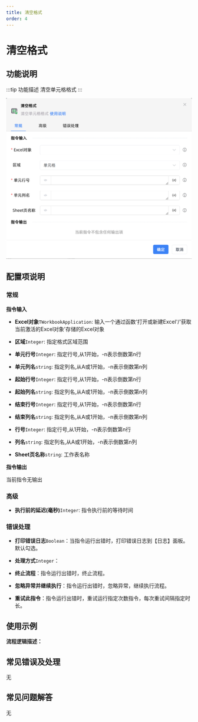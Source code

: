 ```yaml
---
title: 清空格式
order: 4
---
```


# 清空格式

## 功能说明

:::tip 功能描述
清空单元格格式
:::

![清空格式](../../../../assets/清空格式_command.png)

## 配置项说明

### 常规

**指令输入**

- **Excel对象**`TWorkbookApplication`: 输入一个通过函数'打开或新建Excel'/'获取当前激活的Excel对象'存储的Excel对象

- **区域**`Integer`: 指定格式区域范围

- **单元行号**`Integer`: 指定行号,从1开始，-n表示倒数第n行

- **单元列名**`string`: 指定列名,从A或1开始，-n表示倒数第n列

- **起始行号**`Integer`: 指定行号,从1开始，-n表示倒数第n行

- **起始列名**`string`: 指定列名,从A或1开始，-n表示倒数第n列

- **结束行号**`Integer`: 指定行号,从1开始，-n表示倒数第n行

- **结束列名**`string`: 指定列名,从A或1开始，-n表示倒数第n列

- **行号**`Integer`: 指定行号,从1开始，-n表示倒数第n行

- **列名**`string`: 指定列名,从A或1开始，-n表示倒数第n列

- **Sheet页名称**`string`: 工作表名称


**指令输出**

当前指令无输出

### 高级

- **执行前的延迟(毫秒)**`Integer`: 指令执行前的等待时间

### 错误处理

- **打印错误日志**`Boolean`：当指令运行出错时，打印错误日志到【日志】面板。默认勾选。

- **处理方式**`Integer`：

 - **终止流程**：指令运行出错时，终止流程。

 - **忽略异常并继续执行**：指令运行出错时，忽略异常，继续执行流程。

 - **重试此指令**：指令运行出错时，重试运行指定次数指令，每次重试间隔指定时长。

## 使用示例

**流程逻辑描述：** 

## 常见错误及处理

无

## 常见问题解答

无

